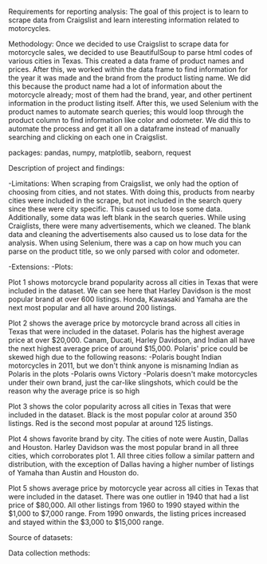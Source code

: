 
Requirements for reporting analysis:
The goal of this project is to learn to scrape data from Craigslist and learn interesting information related to motorcycles.

Methodology:
Once we decided to use Craigslist to scrape data for motorcycle sales, we decided to use BeautifulSoup to parse html codes of various cities in Texas. This created a data frame of product names and prices. After this, we worked within the data frame to find information for the year it was made and the brand from the product listing name. We did this because the product name had a lot of information about the motorcycle already; most of them had the brand, year, and other pertinent information in the product listing itself. After this, we used Selenium with the product names to automate search queries; this would loop through the product column to find information like color and odometer. We did this to automate the process and get it all on a dataframe instead of manually searching and clicking on each one in Craigslist.

packages: pandas, numpy, matplotlib, seaborn, request

Description of project and findings:

-Limitations: 
When scraping from Craigslist, we only had the option of choosing from cities, and not states. With doing this, products from nearby cities were included in the scrape, but not included in the search query since these were city specific. This caused us to lose some data. Additionally, some data was left blank in the search queries. While using Craiglists, there were many advertisements, which we cleaned. The blank data and cleaning the advertisements also caused us to lose data for the analysis.
When using Selenium, there was a cap on how much you can parse on the product title, so we only parsed with color and odometer.


-Extensions:
-Plots:

Plot 1 shows motorcycle brand popularity across all cities in Texas that were included in the dataset. We can see here that Harley Davidson is the most popular brand at over 600 listings. Honda, Kawasaki and Yamaha are the next most popular and all have around 200 listings.

Plot 2 shows the average price by motorcycle brand across all cities in Texas that were included in the dataset. Polaris has the highest average price at over $20,000. Canam, Ducati, Harley Davidson, and Indian all have the next highest average price of around $15,000. Polaris' price could be skewed high due to the following reasons:
-Polaris bought Indian motorcycles in 2011, but we don't think anyone is misnaming Indian as Polaris in the plots
-Polaris owns Victory
-Polaris doesn't make motorcycles under their own brand, just the car-like slingshots, which could be the reason why the average price is so high

Plot 3 shows the color popularity across all cities in Texas that were included in the dataset. Black is the most popular color at around 350 listings. Red is the second most popular at around 125 listings.

Plot 4 shows favorite brand by city. The cities of note were Austin, Dallas and Houston. Harley Davidson was the most popular brand in all three cities, which corroborates plot 1. All three cities follow a similar pattern and distribution, with the exception of Dallas having a higher number of listings of Yamaha than Austin and Houston do.

Plot 5 shows average price by motorcycle year across all cities in Texas that were included in the dataset. There was one outlier in 1940 that had a list price of $80,000. All other listings from 1960 to 1990 stayed within the $1,000 to $7,000 range. From 1990 onwards, the listing prices increased and stayed within the $3,000 to $15,000 range.

Source of datasets:

Data collection methods:
